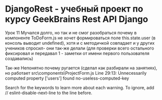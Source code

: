 # DjangoRest - учебный проект по курсу GeekBrains Rest API Django
Урок 11
Мучался долго, но так и не смог разобраться почему в компоненте ToDoForm.js не хочет формироваться поле
this.state.user (в консоль выводит undefined), хотя и с методичкой совпадает и у других учеников спросил- они так-же делали
(для проверки всего остального фиксировал и передавал 1 - заметки от имени первого пользователя создавались)


Так-же Непонятно почему ругается (сделал как разбирали на занятиях), но работает
src\components\ProjectForm.js
  Line 29:13:  Unnecessarily computed property ['users'] found  no-useless-computed-key

Search for the keywords to learn more about each warning.
To ignore, add // eslint-disable-next-line to the line before.


